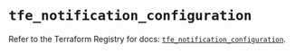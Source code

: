 # `tfe_notification_configuration`

Refer to the Terraform Registry for docs: [`tfe_notification_configuration`](https://registry.terraform.io/providers/hashicorp/tfe/0.43.0/docs/resources/notification_configuration).
